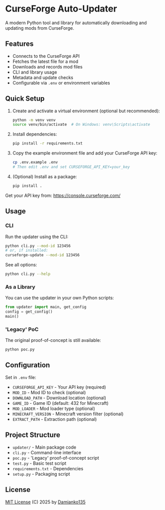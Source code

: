 # CurseForge Auto-Updater

A modern Python tool and library for automatically downloading and updating mods from CurseForge.

## Features

- Connects to the CurseForge API
- Fetches the latest file for a mod
- Downloads and records mod files
- CLI and library usage
- Metadata and update checks
- Configurable via `.env` or environment variables

## Quick Setup

1. Create and activate a virtual environment (optional but recommended):
   ```bash
   python -m venv venv
   source venv/bin/activate  # On Windows: venv\Scripts\activate
   ```
2. Install dependencies:
   ```bash
   pip install -r requirements.txt
   ```
3. Copy the example environment file and add your CurseForge API key:
   ```bash
   cp .env.example .env
   # Then edit .env and set CURSEFORGE_API_KEY=your_key
   ```
4. (Optional) Install as a package:
   ```bash
   pip install .
   ```

Get your API key from: https://console.curseforge.com/

## Usage

### CLI

Run the updater using the CLI:

```bash
python cli.py --mod-id 123456
# or, if installed:
curseforge-update --mod-id 123456
```

See all options:
```bash
python cli.py --help
```

### As a Library

You can use the updater in your own Python scripts:

```python
from updater import main, get_config
config = get_config()
main()
```

### 'Legacy' PoC

The original proof-of-concept is still available:

```bash
python poc.py
```

## Configuration

Set in `.env` file:
- `CURSEFORGE_API_KEY` - Your API key (required)
- `MOD_ID` - Mod ID to check (optional)
- `DOWNLOAD_PATH` - Download location (optional)
- `GAME_ID` - Game ID (default: 432 for Minecraft)
- `MOD_LOADER` - Mod loader type (optional)
- `MINECRAFT_VERSION` - Minecraft version filter (optional)
- `EXTRACT_PATH` - Extraction path (optional)

## Project Structure

- `updater/` - Main package code
- `cli.py`   - Command-line interface
- `poc.py`   - 'Legacy' proof-of-concept script
- `test.py`  - Basic test script
- `requirements.txt` - Dependencies
- `setup.py` - Packaging script

## License

[MIT License](LICENSE) (C) 2025 by [Damianko135](https://github.com/Damianko135)